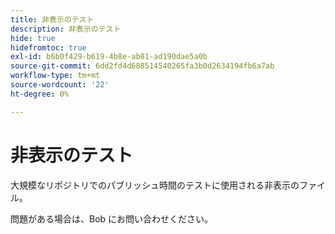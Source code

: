 ```yaml
---
title: 非表示のテスト
description: 非表示のテスト
hide: true
hidefromtoc: true
exl-id: b6b0f429-b619-4b8e-ab81-ad190dae5a0b
source-git-commit: 6dd2fd4d688514540265fa3b0d2634194fb6a7ab
workflow-type: tm+mt
source-wordcount: '22'
ht-degree: 0%

---
```


# 非表示のテスト

大規模なリポジトリでのパブリッシュ時間のテストに使用される非表示のファイル。

問題がある場合は、Bob にお問い合わせください。
